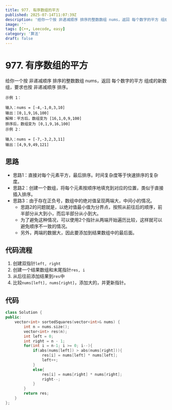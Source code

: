 ```yaml
---
title: 977. 有序数组的平方
published: 2025-07-14T11:07:39Z
description: '给你一个按 非递减顺序 排序的整数数组 nums，返回 每个数字的平方 组成的新数组，要求也按 非递减顺序 排序。'
image: ''
tags: [C++, Leecode, easy]
category: '算法'
draft: false
---
```


# 977. 有序数组的平方

给你一个按 非递减顺序 排序的整数数组 nums，返回 每个数字的平方 组成的新数组，要求也按 非递减顺序 排序。

```
示例 1：

输入：nums = [-4,-1,0,3,10]
输出：[0,1,9,16,100]
解释：平方后，数组变为 [16,1,0,9,100]
排序后，数组变为 [0,1,9,16,100]
示例 2：

输入：nums = [-7,-3,2,3,11]
输出：[4,9,9,49,121]

```

## 思路

+ 思路1：直接对每个元素平方，最后排序。时间复杂度等于快速排序的复杂度。
+ 思路2：创建一个数组，将每个元素按顺序地填充到对应的位置，类似于直接插入排序。
+ 思路3：由于存在正负号，数组中的绝对值呈现两端大，中间小的情况。
  + 思路2的问题就是，以绝对值最小值为分界点，按照从前往后的顺序，前半部分从大到小，而后半部分从小到大。
  + 为了避免这种情况，可以使用2个指针从两端开始遍历比较，这样就可以避免顺序不一致的情况。
  + 另外，两端的数据大，因此要添加到结果数组中的最后面。

## 代码流程

1. 创建双指针`left, right`
2. 创建一个结果数组和末尾指针`res, i`
3. 从后往前添加结果到`res`中
4. 比较`nums[left], nums[right]`，添加大的，并更新指针。


## 代码

```cpp
class Solution {
public:
    vector<int> sortedSquares(vector<int>& nums) {
        int n = nums.size();
        vector<int> res(n);
        int left = 0;
        int right = n - 1;
        for(int i = n-1; i >= 0; i--){
            if(abs(nums[left]) > abs(nums[right])){
                res[i] = nums[left] * nums[left];
                left++;
            }
            else{
                res[i] = nums[right] * nums[right];
                right--;
            }
        }
        return res;
    }
};
```